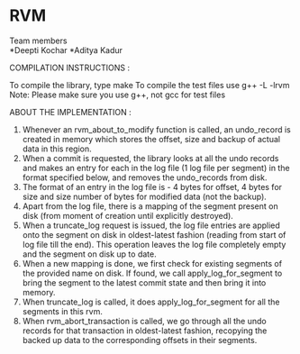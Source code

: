 # RVM

Team members   
*Deepti Kochar
*Aditya Kadur  

COMPILATION INSTRUCTIONS :

To compile the library, type   make
To compile the test files use g++ <filename> -L<path to library> -lrvm
Note: Please make sure you use g++, not gcc for test files

ABOUT THE IMPLEMENTATION :

1. Whenever an rvm_about_to_modify function is called, an undo_record is created in memory which stores the offset, size and backup of actual data in this region. 
2. When a commit is requested, the library looks at all the undo records and makes an entry for each in the log file (1 log file per segment) in the format specified below,  and removes the undo_records from disk.  
3. The format of an entry in the log file is - 4 bytes for offset, 4 bytes for size and size number of bytes for modified data (not the backup).
4. Apart from the log file, there is a mapping of the segment present on disk (from moment of creation until explicitly destroyed).
5. When a truncate_log request is issued, the log file entries are applied onto the segment on disk in oldest-latest fashion (reading from start of log file till the end). This operation leaves the log file completely empty and the segment on disk up to date.
6. When a new mapping is done, we first check for existing segments of the provided name on disk. If found, we call apply_log_for_segment to bring the segment to the latest commit state and then bring it into memory.
7. When truncate_log is called, it does apply_log_for_segment for all the segments in this rvm.
8. When rvm_abort_transaction is called, we go through all the undo records for that transaction in oldest-latest fashion, recopying the backed up data to the corresponding offsets in their segments.



